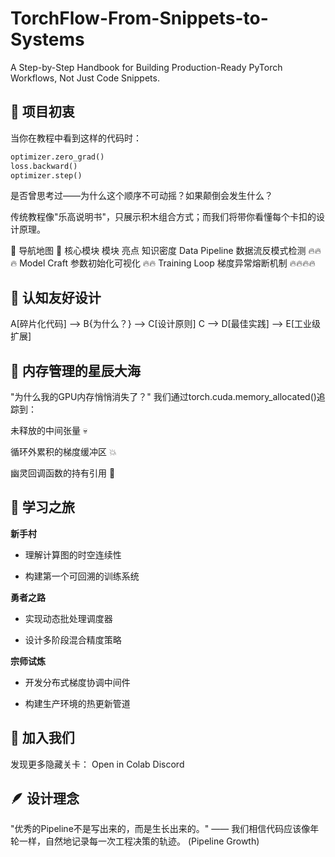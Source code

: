 # TorchFlow-From-Snippets-to-Systems
A Step-by-Step Handbook for Building Production-Ready PyTorch Workflows, Not Just Code Snippets.
## 🌱 项目初衷
当你在教程中看到这样的代码时：
```python
optimizer.zero_grad()
loss.backward()
optimizer.step()
```
是否曾思考过——为什么这个顺序不可动摇？如果颠倒会发生什么？

传统教程像"乐高说明书"，只展示积木组合方式；而我们将带你看懂每个卡扣的设计原理。

🧭 导航地图
🚀 核心模块
模块	亮点	知识密度
Data Pipeline	数据流反模式检测	🔥🔥🔥
Model Craft	参数初始化可视化	🔥🔥
Training Loop	梯度异常熔断机制	🔥🔥🔥🔥

## 🌸 认知友好设计
A[碎片化代码] --> B{为什么？} --> C[设计原则]
C --> D[最佳实践] --> E[工业级扩展]



## 🌌 内存管理的星辰大海
"为什么我的GPU内存悄悄消失了？"
我们通过torch.cuda.memory_allocated()追踪到：

未释放的中间张量 💀

循环外累积的梯度缓冲区 💥

幽灵回调函数的持有引用 👻

## 🌟 学习之旅
**新手村**

 - 理解计算图的时空连续性

 - 构建第一个可回溯的训练系统

**勇者之路**

 - 实现动态批处理调度器

 - 设计多阶段混合精度策略

**宗师试炼**

 - 开发分布式梯度协调中间件

 - 构建生产环境的热更新管道

## 📮 加入我们
发现更多隐藏关卡：
Open in Colab
Discord


## 🪶 设计理念
"优秀的Pipeline不是写出来的，而是生长出来的。"
—— 我们相信代码应该像年轮一样，自然地记录每一次工程决策的轨迹。
(Pipeline Growth)

